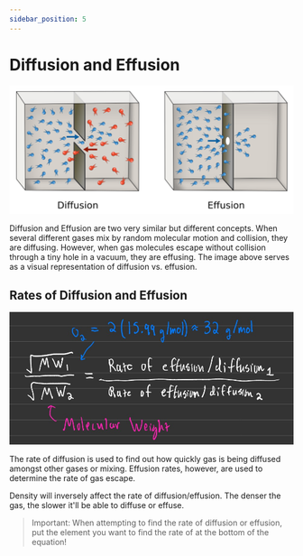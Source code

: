 ```yaml
---
sidebar_position: 5
---
```


# Diffusion and Effusion

![Diffusion vs. Effusion](/img/diffusion-and-effusion.svg)

Diffusion and Effusion are two very similar but different concepts. When several different gases mix by random molecular motion and collision, they are diffusing. However, when gas molecules escape without collision through a tiny hole in a vacuum, they are effusing. The image above serves as a visual representation of diffusion vs. effusion.

## Rates of Diffusion and Effusion

![Rates Example](/img/rates-diffusion-effusion.jpg)

The rate of diffusion is used to find out how quickly gas is being diffused amongst other gases or mixing. Effusion rates, however, are used to determine the rate of gas escape.

Density will inversely affect the rate of diffusion/effusion. The denser the gas, the slower it'll be able to diffuse or effuse.

> Important: When attempting to find the rate of diffusion or effusion, put the element you want to find the rate of at the bottom of the equation!